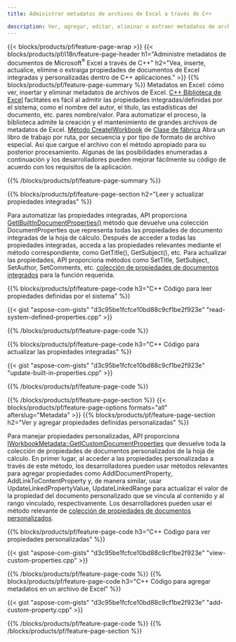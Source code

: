 ```yaml
---
title: Administrar metadatos de archivos de Excel a través de C++

description: Ver, agregar, editar, eliminar o extraer metadatos de archivos de Excel usando la biblioteca C++
---
```

{{< blocks/products/pf/feature-page-wrap >}}
{{< blocks/products/pf/i18n/feature-page-header h1="Administre metadatos de documentos de Microsoft<sup>&reg;</sup> Excel a través de C++" h2="Vea, inserte, actualice, elimine o extraiga propiedades de documentos de Excel integradas y personalizadas dentro de C++ aplicaciones." >}}
{{% blocks/products/pf/feature-page-summary %}}
Metadatos en Excel: cómo ver, insertar y eliminar metadatos de archivos de Excel. [C++ Biblioteca de Excel](/cells/cpp/) faclitates es fácil al admitir las propiedades integradas/definidas por el sistema, como el nombre del autor, el título, las estadísticas del documento, etc. pares nombre/valor. Para automatizar el proceso, la biblioteca admite la creación y el mantenimiento de grandes archivos de metadatos de Excel. [Método CreateIWorkbook](https://reference.aspose.com/cells/cpp/class/aspose.cells.factory#a93f7282b976d2a001d44198dedaceee8) de [Clase de fábrica](https://reference.aspose.com/cells/cpp/class/aspose.cells.factory) Abra un libro de trabajo por ruta, por secuencia y por tipo de formato de archivo especial. Así que cargue el archivo con el método apropiado para su posterior procesamiento. Algunas de las posibilidades enumeradas a continuación y los desarrolladores pueden mejorar fácilmente su código de acuerdo con los requisitos de la aplicación. 
 
{{% /blocks/products/pf/feature-page-summary %}}

{{% blocks/products/pf/feature-page-section h2="Leer y actualizar propiedades integradas" %}}

Para automatizar las propiedades integradas, API proporciona [GetIBuiltInDocumentProperties()](https://reference.aspose.com/cells/cpp/class/aspose.cells.metadata.i_workbook_metadata) método que devuelve una colección DocumentProperties que representa todas las propiedades de documento integradas de la hoja de cálculo. Después de acceder a todas las propiedades integradas, acceda a las propiedades relevantes mediante el método correspondiente, como GetTitle(), GetSubject(), etc. Para actualizar las propiedades, API proporciona métodos como SetTitle, SetSubject, SetAuthor, SetComments, etc. [colección de propiedades de documentos integrados](https://reference.aspose.com/cells/cpp/class/aspose.cells.properties.i_built_in_document_property_collection) para la función requerida.

{{% blocks/products/pf/feature-page-code h3="C++ Código para leer propiedades definidas por el sistema" %}}

{{< gist "aspose-com-gists" "d3c95be1fcfce10bd88c9cf1be2f923e" "read-system-defined-properties.cpp" >}}

{{% /blocks/products/pf/feature-page-code %}}

{{% blocks/products/pf/feature-page-code h3="C++ Código para actualizar las propiedades integradas" %}}

{{< gist "aspose-com-gists" "d3c95be1fcfce10bd88c9cf1be2f923e" "update-built-in-properties.cpp" >}}

{{% /blocks/products/pf/feature-page-code %}}


{{% /blocks/products/pf/feature-page-section %}}
{{< blocks/products/pf/feature-page-options formats="all" afterslug="Metadata" >}}
{{% blocks/products/pf/feature-page-section h2="Ver y agregar propiedades definidas personalizadas" %}}

Para manejar propiedades personalizadas, API proporciona [IWorkbookMetadata::GetICustomDocumentProperties](https://reference.aspose.com/cells/cpp/class/aspose.cells.metadata.i_workbook_metadata#a69f0226813ce18c03ebc13b8ca691e79) que devuelve toda la colección de propiedades de documentos personalizados de la hoja de cálculo. En primer lugar, al acceder a las propiedades personalizadas a través de este método, los desarrolladores pueden usar métodos relevantes para agregar propiedades como AddIDocumentProperty, AddLinkToContentProperty y, de manera similar, usar UpdateLinkedPropertyValue, UpdateLinkedRange para actualizar el valor de la propiedad del documento personalizado que se vincula al contenido y al rango vinculado, respectivamente. Los desarrolladores pueden usar el método relevante de [colección de propiedades de documentos personalizados](https://reference.aspose.com/cells/cpp/class/aspose.cells.properties.i_custom_document_property_collection).

{{% blocks/products/pf/feature-page-code h3="C++ Código para ver propiedades personalizadas" %}}

{{< gist "aspose-com-gists" "d3c95be1fcfce10bd88c9cf1be2f923e" "view-custom-properties.cpp" >}}

{{% /blocks/products/pf/feature-page-code %}}
{{% blocks/products/pf/feature-page-code h3="C++ Código para agregar metadatos en un archivo de Excel" %}}

{{< gist "aspose-com-gists" "d3c95be1fcfce10bd88c9cf1be2f923e" "add-custom-property.cpp" >}}

{{% /blocks/products/pf/feature-page-code %}}
{{% /blocks/products/pf/feature-page-section %}}
